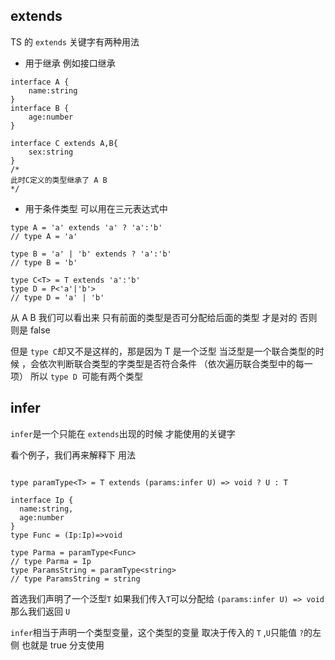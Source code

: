 ## extends

TS 的 `extends` 关键字有两种用法

- 用于继承 例如接口继承

```TS
interface A {
    name:string
}
interface B {
    age:number
}

interface C extends A,B{
    sex:string
}
/*
此时C定义的类型继承了 A B
*/
```

- 用于条件类型 可以用在三元表达式中

```TS
type A = 'a' extends 'a' ? 'a':'b'
// type A = 'a'

type B = 'a' | 'b' extends ? 'a':'b'
// type B = 'b'

type C<T> = T extends 'a':'b'
type D = P<'a'|'b'>
// type D = 'a' | 'b'
```

从 A B 我们可以看出来 只有前面的类型是否可分配给后面的类型 才是对的 否则则是 false

但是 `type C`却又不是这样的，那是因为 T 是一个泛型 当泛型是一个联合类型的时候 ，会依次判断联合类型的字类型是否符合条件 （依次遍历联合类型中的每一项） 所以 `type D `可能有两个类型

## infer

`infer`是一个只能在 `extends`出现的时候 才能使用的关键字

看个例子，我们再来解释下 用法

```TS

type paramType<T> = T extends (params:infer U) => void ? U : T

interface Ip {
  name:string,
  age:number
}
type Func = (Ip:Ip)=>void

type Parma = paramType<Func>
// type Parma = Ip
type ParamsString = paramType<string>
// type ParamsString = string
```

首选我们声明了一个泛型`T` 如果我们传入`T`可以分配给 `(params:infer U) => void` 那么我们返回 `U`

`infer`相当于声明一个类型变量，这个类型的变量 取决于传入的 `T` ,`U`只能值 `?`的左侧 也就是 true 分支使用
